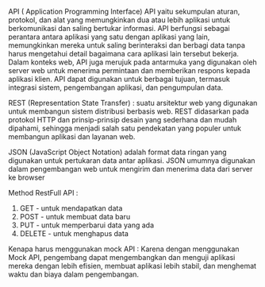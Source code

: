 API ( Application Programming Interface)
API yaitu sekumpulan aturan, protokol, dan alat yang memungkinkan dua atau lebih aplikasi untuk berkomunikasi dan saling bertukar informasi. API berfungsi sebagai perantara antara aplikasi yang satu dengan aplikasi yang lain, memungkinkan mereka untuk saling berinteraksi dan berbagi data tanpa harus mengetahui detail bagaimana cara aplikasi lain tersebut bekerja. Dalam konteks web, API juga merujuk pada antarmuka yang digunakan oleh server web untuk menerima permintaan dan memberikan respons kepada aplikasi klien. API dapat digunakan untuk berbagai tujuan, termasuk integrasi sistem, pengembangan aplikasi, dan pengumpulan data.

REST (Representation State Transfer) : suatu arsitektur web yang digunakan untuk membangun sistem distribusi berbasis web. REST didasarkan pada protokol HTTP dan prinsip-prinsip desain yang sederhana dan mudah dipahami, sehingga menjadi salah satu pendekatan yang populer untuk membangun aplikasi dan layanan web.

JSON (JavaScript Object Notation) adalah format data ringan yang digunakan untuk pertukaran data antar aplikasi. JSON umumnya digunakan dalam pengembangan web untuk mengirim dan menerima data dari server ke browser

Method RestFull API :

1.	GET - untuk mendapatkan data
2.	POST - untuk membuat data baru
3.	PUT - untuk memperbarui data yang ada
4.	DELETE - untuk menghapus data

Kenapa harus menggunakan mock API :
Karena dengan menggunakan Mock API, pengembang dapat mengembangkan dan menguji aplikasi mereka dengan lebih efisien, membuat aplikasi lebih stabil, dan menghemat waktu dan biaya dalam pengembangan.